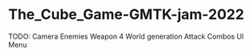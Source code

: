 # The_Cube_Game-GMTK-jam-2022

TODO:
	Camera
	Enemies
	Weapon 4
	World generation
	Attack Combos
	UI
	Menu

